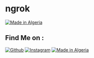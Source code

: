 # ngrok

<p align="left">
<a href="#"><img title="Made in Algeria" src="https://img.shields.io/badge/MADE%20IN-Algérie-green?colorA=%23ff0000&colorB=%23017e40&style=for-the-badge"></a>
<a href ="#"><src="https://img.shields.io/amo/stars/:addonId"></a>

## Find Me on :

[![Github](https://img.shields.io/badge/github-python--life-green?style=for-the-badge&logo=github)](https://github.com/python-life)
[![Instagram](https://img.shields.io/badge/IG-%40python.life-red?style=for-the-badge&logo=instagram)](https://www.instagram.com/python.life)
<a href="#"><img title="Made in Algeria" src="https://img.shields.io/badge/YouTube-python%20life-red"></a>
